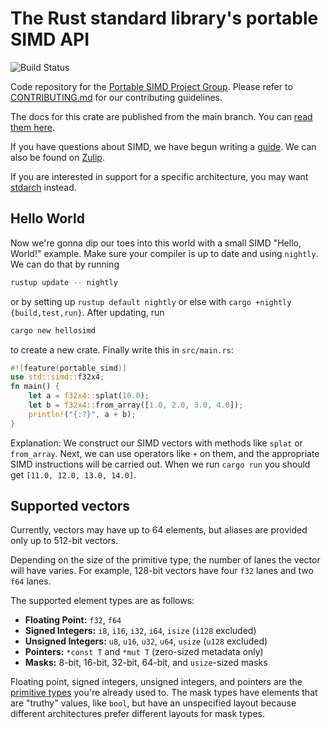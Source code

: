 # The Rust standard library's portable SIMD API
![Build Status](https://github.com/rust-lang/portable-simd/actions/workflows/ci.yml/badge.svg?branch=master)

Code repository for the [Portable SIMD Project Group](https://github.com/rust-lang/project-portable-simd).
Please refer to [CONTRIBUTING.md](./CONTRIBUTING.md) for our contributing guidelines.

The docs for this crate are published from the main branch.
You can [read them here][docs].

If you have questions about SIMD, we have begun writing a [guide][simd-guide].
We can also be found on [Zulip][zulip-project-portable-simd].

If you are interested in support for a specific architecture, you may want [stdarch] instead.

## Hello World

Now we're gonna dip our toes into this world with a small SIMD "Hello, World!" example. Make sure your compiler is up to date and using `nightly`. We can do that by running 

```bash
rustup update -- nightly
```

or by setting up `rustup default nightly` or else with `cargo +nightly {build,test,run}`. After updating, run 
```bash
cargo new hellosimd
```
to create a new crate. Finally write this in `src/main.rs`:
```rust
#![feature(portable_simd)]
use std::simd::f32x4;
fn main() {
    let a = f32x4::splat(10.0);
    let b = f32x4::from_array([1.0, 2.0, 3.0, 4.0]);
    println!("{:?}", a + b);
}
```

Explanation: We construct our SIMD vectors with methods like `splat` or `from_array`. Next, we can use operators like `+` on them, and the appropriate SIMD instructions will be carried out. When we run `cargo run` you should get `[11.0, 12.0, 13.0, 14.0]`.

## Supported vectors

Currently, vectors may have up to 64 elements, but aliases are provided only up to 512-bit vectors.

Depending on the size of the primitive type, the number of lanes the vector will have varies. For example, 128-bit vectors have four `f32` lanes and two `f64` lanes.

The supported element types are as follows:
* **Floating Point:** `f32`, `f64`
* **Signed Integers:** `i8`, `i16`, `i32`, `i64`, `isize` (`i128` excluded)
* **Unsigned Integers:** `u8`, `u16`, `u32`, `u64`, `usize` (`u128` excluded)
* **Pointers:** `*const T` and `*mut T` (zero-sized metadata only)
* **Masks:** 8-bit, 16-bit, 32-bit, 64-bit, and `usize`-sized masks

Floating point, signed integers, unsigned integers, and pointers are the [primitive types](https://doc.rust-lang.org/core/primitive/index.html) you're already used to.
The mask types have elements that are "truthy" values, like `bool`, but have an unspecified layout because different architectures prefer different layouts for mask types.

[simd-guide]: ./beginners-guide.md
[zulip-project-portable-simd]: https://rust-lang.zulipchat.com/#narrow/stream/257879-project-portable-simd
[stdarch]: https://github.com/rust-lang/stdarch
[docs]: https://rust-lang.github.io/portable-simd/core_simd
